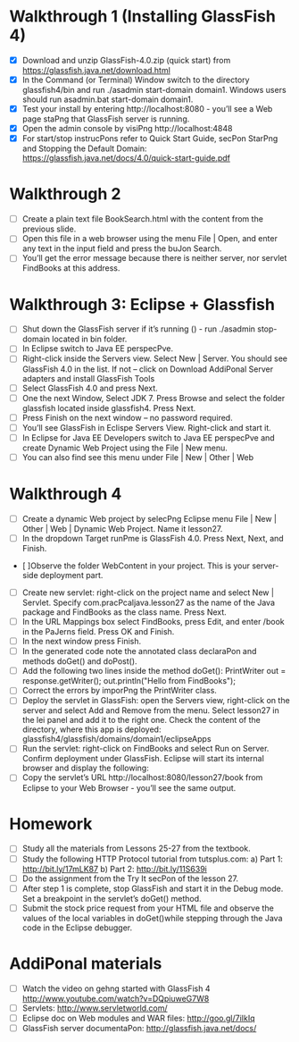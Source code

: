# Walkthrough	1	(Installing	GlassFish	4)
- [x] Download	and	unzip	GlassFish-4.0.zip	(quick	start)	from
      https://glassfish.java.net/download.html
- [x] In	the	Command	(or	Terminal)	Window	switch	to	the	directory
      glassfish4/bin	and	run		./asadmin	start-domain	domain1.
      Windows	users	should	run	asadmin.bat	start-domain	domain1.
- [x] Test	your	install	by	entering		http://localhost:8080	-	you’ll	see	a
Web	page	staPng	that	GlassFish	server	is	running.
- [x] Open	the	admin	console	by	visiPng
http://localhost:4848
- [x]  For	start/stop	instrucPons	refer	to		Quick	Start	Guide,	secPon
StarPng	and	Stopping	the	Default	Domain:
https://glassfish.java.net/docs/4.0/quick-start-guide.pdf

# Walkthrough	2
- [ ]  Create	a	plain	text	file	BookSearch.html	with	the	content	from	the
previous	slide.
- [ ]  Open	this	file	in	a	web	browser	using	the	menu	File	|	Open,	and
enter	any	text	in	the	input	field	and	press	the	buJon	Search.
- [ ]  You’ll	get	the	error	message	because	there	is	neither	server,	nor
servlet	FindBooks at	this	address.

# Walkthrough	3:	Eclipse	+	Glassfish
- [ ] Shut	down	the	GlassFish	server	if	it’s	running	()	-	run
./asadmin	stop-domain	located	in		bin	folder.
- [ ] In	Eclipse	switch	to	Java	EE	perspecPve.
- [ ] Right-click	inside	the	Servers	view.	Select	New	|	Server.	You	should	see
GlassFish	4.0	in	the	list.		If	not	–	click	on	Download	AddiPonal	Server
adapters	and	install	GlassFish	Tools
- [ ] Select	GlassFish	4.0	and	press	Next.
- [ ] One	the	next	Window,	Select	JDK	7.	Press	Browse	and	select	the	folder
glassfish	located	inside	glassfish4.	Press	Next.
- [ ] Press	Finish	on	the	next	window	–	no	password	required.
- [ ] You’ll	see	GlassFish	in	Eclispe	Servers	View.	Right-click	and	start	it.
- [ ] In	Eclipse	for	Java	EE	Developers	switch	to
Java	EE	perspecPve	and	create	Dynamic	Web
Project	using	the	File	|	New	menu.
- [ ] You	can	also	find	see	this	menu	under	File	|
New	|	Other	|	Web

# Walkthrough	4
- [ ] Create	a	dynamic	Web	project	by	selecPng	Eclipse	menu		File	|	New	|	Other	|
Web	|	Dynamic	Web	Project.	Name	it	lesson27.
- [ ] In	the	dropdown	Target	runPme	is	GlassFish	4.0.	Press	Next,	Next,	and	Finish.
- [ ]Observe	the	folder	WebContent in	your	project.	This	is	your	server-side
deployment	part.
- [ ] Create	new	servlet:	right-click	on	the	project	name	and	select	New	|	Servlet.
Specify	com.pracPcaljava.lesson27	as	the	name	of	the	Java	package	and
FindBooks	as	the	class	name.	Press	Next.
- [ ] In	the		URL	Mappings	box	select	FindBooks,	press	Edit,		and	enter	/book	in	the
PaJerns	field.	Press	OK	and	Finish.
- [ ] In	the	next	window	press	Finish.
- [ ] In	the	generated	code	note	the	annotated	class	declaraPon	and	methods
doGet() and	doPost().
- [ ] Add	the	following	two	lines	inside	the	method	doGet():
PrintWriter out = response.getWriter();
out.println("Hello from FindBooks");
- [ ] Correct	the	errors	by	imporPng	the	PrintWriter class.
- [ ] Deploy	the	servlet	in	GlassFish:	open	the	Servers	view,	right-click	on	the	server	and
select	Add	and	Remove	from	the	menu.	Select	lesson27	in	the	lei	panel	and	add	it	to	the
right	one.	Check	the	content	of	the	directory,	where	this	app	is	deployed:
glassfish4/glassfish/domains/domain1/eclipseApps
- [ ] Run	the	servlet:	right-click	on	FindBooks	and	select	Run	on	Server.	Confirm	deployment
under	GlassFish.	Eclipse	will	start	its	internal	browser	and	display	the	following:
- [ ] Copy	the	servlet’s	URL	http://localhost:8080/lesson27/book	from	Eclipse	to	your	Web
Browser	-	you’ll	see	the	same	output.

# Homework
- [ ] Study	all	the	materials	from	Lessons	25-27	from	the	textbook.
- [ ] Study		the	following	HTTP	Protocol	tutorial	from	tutsplus.com:
    a)	Part	1:	http://bit.ly/17mLK87
    b)	Part	2:	http://bit.ly/11S639i
- [ ] Do	the	assignment	from	the	Try	It	secPon	of	the	lesson	27.
- [ ] After	step	1	is	complete,	stop	GlassFish	and	start	it	in	the	Debug
mode.	Set	a	breakpoint	in	the	servlet’s	doGet() method.
- [ ] Submit	the	stock	price	request	from	your	HTML	file and	observe
the	values	of	the	local	variables	in	doGet()while	stepping
through		the	Java	code	in	the	Eclipse	debugger.

# AddiPonal	materials
- [ ] Watch	the	video	on	gehng	started	with	GlassFish	4
http://www.youtube.com/watch?v=DQpiuweG7W8
- [ ] Servlets:		http://www.servletworld.com/
- [ ] Eclipse	doc	on	Web	modules	and	WAR	files:
http://goo.gl/7iIkIq
- [ ] GlassFish	server	documentaPon:
http://glassfish.java.net/docs/		
